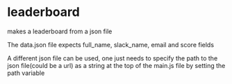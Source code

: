 # leaderboard
makes a leaderboard from a json file

The data.json file expects full_name, slack_name, email and score fields

A different json file can be used, one just needs to specify the path to the json file(could be a url)
as a string at the top of the main.js file by setting the path variable 
